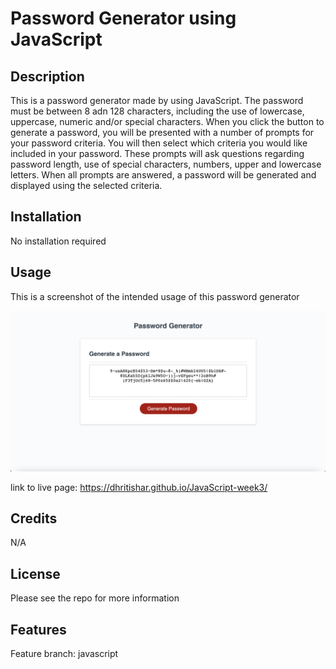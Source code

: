 # Password Generator using JavaScript

## Description

This is a password generator made by using JavaScript. The password must be between 8 adn 128 characters, including the use of lowercase, uppercase, numeric and/or special characters.
When you click the button to generate a password, you will be presented with a number of prompts for your password criteria. You will then select which criteria you would like included in your password. These prompts will ask questions regarding password length, use of special characters, numbers, upper and lowercase letters. When all prompts are answered, a password will be generated and displayed using the selected criteria. 


## Installation

No installation required

## Usage

This is a screenshot of the intended usage of this password generator

 ![alt text](./Assets/images/Screen%20shot%20week3.png)

 link to live page:
 https://dhritishar.github.io/JavaScript-week3/

## Credits

N/A

## License

Please see the repo for more information

## Features

Feature branch: javascript

